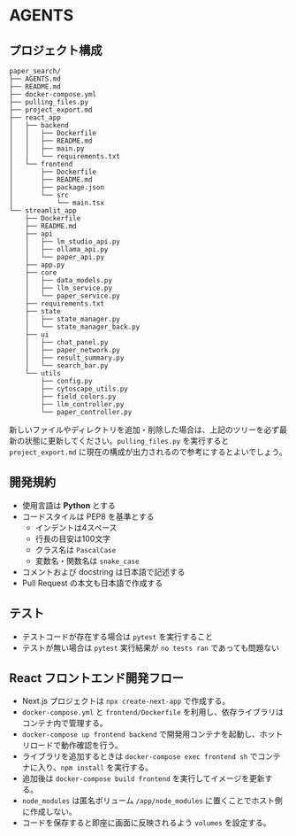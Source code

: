 # AGENTS

## プロジェクト構成

```
paper_search/
├── AGENTS.md
├── README.md
├── docker-compose.yml
├── pulling_files.py
├── project_export.md
├── react_app
│   ├── backend
│   │   ├── Dockerfile
│   │   ├── README.md
│   │   ├── main.py
│   │   └── requirements.txt
│   └── frontend
│       ├── Dockerfile
│       ├── README.md
│       ├── package.json
│       └── src
│           └── main.tsx
└── streamlit_app
    ├── Dockerfile
    ├── README.md
    ├── api
    │   ├── lm_studio_api.py
    │   ├── ollama_api.py
    │   └── paper_api.py
    ├── app.py
    ├── core
    │   ├── data_models.py
    │   ├── llm_service.py
    │   └── paper_service.py
    ├── requirements.txt
    ├── state
    │   ├── state_manager.py
    │   └── state_manager_back.py
    ├── ui
    │   ├── chat_panel.py
    │   ├── paper_network.py
    │   ├── result_summary.py
    │   └── search_bar.py
    └── utils
        ├── config.py
        ├── cytoscape_utils.py
        ├── field_colors.py
        ├── llm_controller.py
        └── paper_controller.py
```

新しいファイルやディレクトリを追加・削除した場合は、上記のツリーを必ず最新の状態に更新してください。`pulling_files.py` を実行すると `project_export.md` に現在の構成が出力されるので参考にするとよいでしょう。

## 開発規約
- 使用言語は **Python** とする
- コードスタイルは PEP8 を基準とする
  - インデントは4スペース
  - 行長の目安は100文字
  - クラス名は `PascalCase`
  - 変数名・関数名は `snake_case`
- コメントおよび docstring は日本語で記述する
- Pull Request の本文も日本語で作成する

## テスト
- テストコードが存在する場合は `pytest` を実行すること
- テストが無い場合は `pytest` 実行結果が `no tests ran` であっても問題ない

## React フロントエンド開発フロー
- Next.js プロジェクトは `npx create-next-app` で作成する。
- `docker-compose.yml` と `frontend/Dockerfile` を利用し、依存ライブラリはコンテナ内で管理する。
- `docker-compose up frontend backend` で開発用コンテナを起動し、ホットリロードで動作確認を行う。
- ライブラリを追加するときは `docker-compose exec frontend sh` でコンテナに入り、`npm install` を実行する。
- 追加後は `docker-compose build frontend` を実行してイメージを更新する。
- `node_modules` は匿名ボリューム `/app/node_modules` に置くことでホスト側に作成しない。
- コードを保存すると即座に画面に反映されるよう `volumes` を設定する。
